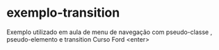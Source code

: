 # exemplo-transition
Exemplo utilizado em aula de menu de navegação com pseudo-classe , pseudo-elemento e transition
Curso Ford &lt;enter&gt;

